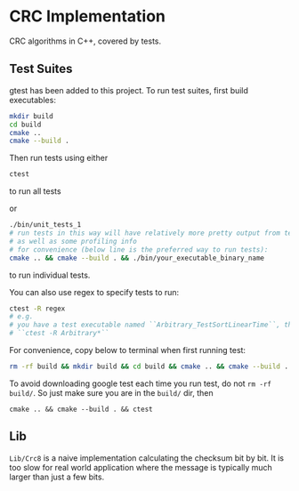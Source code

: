 # CRC Implementation

CRC algorithms in C++, covered by tests.

## Test Suites

gtest has been added to this project.
To run test suites, first build executables:

```bash
mkdir build
cd build
cmake ..
cmake --build .
```

Then run tests using either

```bash
ctest
```
to run all tests

or

```bash
./bin/unit_tests_1 
# run tests in this way will have relatively more pretty output from terminal, 
# as well as some profiling info
# for convenience (below line is the preferred way to run tests):
cmake .. && cmake --build . && ./bin/your_executable_binary_name
```
to run individual tests.

You can also use regex to specify tests to run:
```bash
ctest -R regex
# e.g.
# you have a test executable named ``Arbitrary_TestSortLinearTime``, then you can run it use:
# ``ctest -R Arbitrary*`` 
```

For convenience, copy below to terminal when first running test:
```bash
rm -rf build && mkdir build && cd build && cmake .. && cmake --build . && ctest
```
To avoid downloading google test each time you run test, do not ``rm -rf build/``.
So just make sure you are in the ``build/`` dir, then 
```shell
cmake .. && cmake --build . && ctest
```
## Lib

``Lib/Crc8`` is a naive implementation calculating the checksum bit by bit. 
It is too slow for real world application where the message is typically much 
larger than just a few bits.

